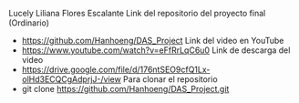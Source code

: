 Lucely Liliana Flores Escalante
Link del repositorio del proyecto final (Ordinario)
* https://github.com/Hanhoeng/DAS_Project
Link del video en YouTube
* https://www.youtube.com/watch?v=eFfRrLqC6u0
Link de descarga del video
* https://drive.google.com/file/d/176ntSEO9cfQ1Lx-olHd3ECQCgAdprjJ-/view
Para clonar el repositorio
* git clone https://github.com/Hanhoeng/DAS_Project.git